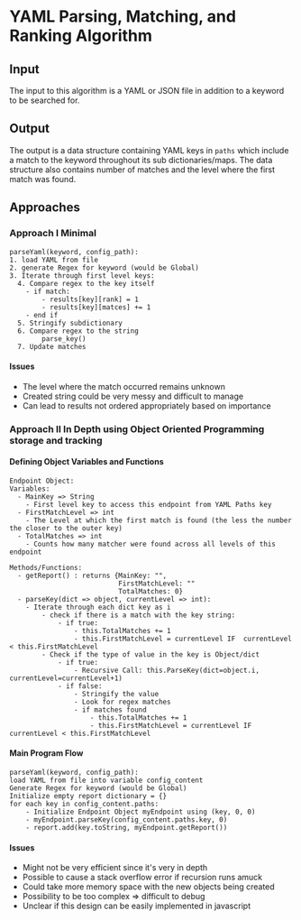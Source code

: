 # YAML Parsing, Matching, and Ranking Algorithm

## Input

The input to this algorithm is a YAML or JSON file in addition to a keyword to
be searched for.

## Output

The output is a data structure containing YAML keys in `paths` which include a
match to the keyword throughout its sub dictionaries/maps. The data structure
also contains number of matches and the level where the first match was found.

## Approaches

### Approach I Minimal

```
parseYaml(keyword, config_path):
1. load YAML from file
2. generate Regex for keyword (would be Global)
3. Iterate through first level keys:
  4. Compare regex to the key itself
    - if match:
        - results[key][rank] = 1
        - results[key][matces] += 1
    - end if
  5. Stringify subdictionary
  6. Compare regex to the string
        parse_key()
  7. Update matches
```

#### Issues

- The level where the match occurred remains unknown
- Created string could be very messy and difficult to manage
- Can lead to results not ordered appropriately based on importance

### Approach II In Depth using Object Oriented Programming storage and tracking

#### Defining Object Variables and Functions

```
Endpoint Object:
Variables:
  - MainKey => String
    - First level key to access this endpoint from YAML Paths key
  - FirstMatchLevel => int
    - The Level at which the first match is found (the less the number the closer to the outer key)
  - TotalMatches => int
    - Counts how many matcher were found across all levels of this endpoint

Methods/Functions:
  - getReport() : returns {MainKey: "",
                           FirstMatchLevel: ""
                           TotalMatches: 0}
  - parseKey(dict => object, currentLevel => int):
    - Iterate through each dict key as i
        - check if there is a match with the key string:
            - if true:
                - this.TotalMatches += 1
                - this.FirstMatchLevel = currentLevel IF  currentLevel < this.FirstMatchLevel
        - Check if the type of value in the key is Object/dict
            - if true:
                - Recursive Call: this.ParseKey(dict=object.i, currentLevel=currentLevel+1)
            - if false:
                - Stringify the value
                - Look for regex matches
                - if matches found
                    - this.TotalMatches += 1
                    - this.FirstMatchLevel = currentLevel IF  currentLevel < this.FirstMatchLevel
```

#### Main Program Flow

```
parseYaml(keyword, config_path):
load YAML from file into variable config_content
Generate Regex for keyword (would be Global)
Initialize empty report dictionary = {}
for each key in config_content.paths:
    - Initialize Endpoint Object myEndpoint using (key, 0, 0)
    - myEndpoint.parseKey(config_content.paths.key, 0)
    - report.add(key.toString, myEndpoint.getReport())
```

#### Issues

- Might not be very efficient since it's very in depth
- Possible to cause a stack overflow error if recursion runs amuck
- Could take more memory space with the new objects being created
- Possibility to be too complex => difficult to debug
- Unclear if this design can be easily implemented in javascript
